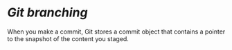 # *Git branching*
When you make a commit, Git stores a commit object that contains a pointer
to the snapshot of the content you staged.
